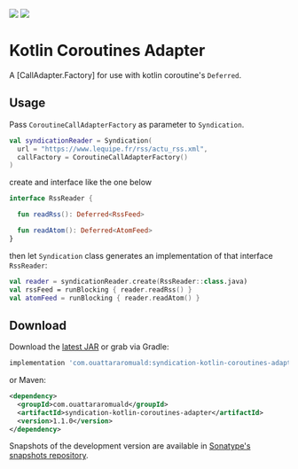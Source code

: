 [![](https://img.shields.io/maven-central/v/com.ouattararomuald/syndication-kotlin-coroutines-adapter.svg)](https://search.maven.org/search?q=g:com.ouattararomuald%20a:syndication-kotlin-coroutines-adapter)
[![](https://img.shields.io/nexus/s/https/oss.sonatype.org/com.ouattararomuald/syndication-kotlin-coroutines-adapter.svg)](https://oss.sonatype.org/content/repositories/snapshots/)

# Kotlin Coroutines Adapter

A [CallAdapter.Factory] for use with kotlin coroutine's `Deferred`.

## Usage

Pass `CoroutineCallAdapterFactory` as parameter to `Syndication`.

```kotlin
val syndicationReader = Syndication(
  url = "https://www.lequipe.fr/rss/actu_rss.xml",
  callFactory = CoroutineCallAdapterFactory()
)
```

create and interface like the one below

```kotlin
interface RssReader {

  fun readRss(): Deferred<RssFeed>

  fun readAtom(): Deferred<AtomFeed>
}
```

then let `Syndication` class generates an implementation of that interface `RssReader`:

```kotlin
val reader = syndicationReader.create(RssReader::class.java)
val rssFeed = runBlocking { reader.readRss() }
val atomFeed = runBlocking { reader.readAtom() }
```

## Download

Download the [latest JAR](https://search.maven.org/search?q=g:com.ouattararomuald%20AND%20a:syndication-kotlin-coroutines-adapter) or grab via Gradle:

```gradle
implementation 'com.ouattararomuald:syndication-kotlin-coroutines-adapter:1.1.0'
```

or Maven:

```xml
<dependency>
  <groupId>com.ouattararomuald</groupId>
  <artifactId>syndication-kotlin-coroutines-adapter</artifactId>
  <version>1.1.0</version>
</dependency>
```

Snapshots of the development version are available in [Sonatype's snapshots repository](https://oss.sonatype.org/content/repositories/snapshots/).
